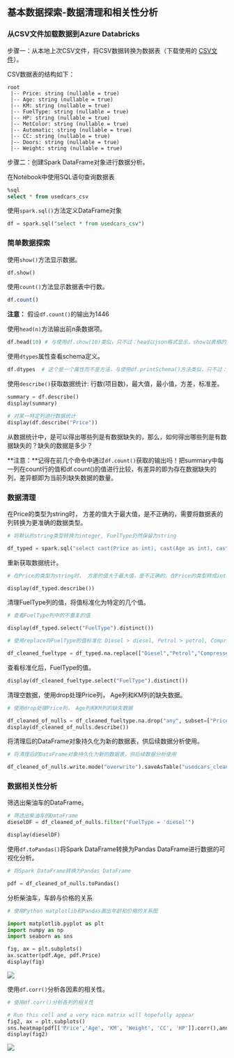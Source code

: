 ## 基本数据探索-数据清理和相关性分析

### 从CSV文件加载数据到Azure Databricks

步骤一：从本地上次CSV文件，将CSV数据转换为数据表（下载使用的 [CSV文件](/static/UsedCars.csv)）。

CSV数据表的结构如下：

```
root
 |-- Price: string (nullable = true)
 |-- Age: string (nullable = true)
 |-- KM: string (nullable = true)
 |-- FuelType: string (nullable = true)
 |-- HP: string (nullable = true)
 |-- MetColor: string (nullable = true)
 |-- Automatic: string (nullable = true)
 |-- CC: string (nullable = true)
 |-- Doors: string (nullable = true)
 |-- Weight: string (nullable = true)
```

步骤二：创建Spark DataFrame对象进行数据分析。

在Notebook中使用SQL语句查询数据表

```sql
%sql
select * from usedcars_csv
```

使用`spark.sql()`方法定义DataFrame对象

```sql
df = spark.sql("select * from usedcars_csv")
```

### 简单数据探索

使用`show()`方法显示数据。

```sql
df.show()
```

使用`count()`方法显示数据表中行数。

```sql
df.count()
```

**注意：** 假设`df.count()`的输出为1446

使用`head(n)`方法输出前n条数据项。

```python
df.head(10) # 与使用df.show(10)类似，只不过：head以json格式显示，show以表格的形式显示
```

使用`dtypes`属性查看schema定义。

```python
df.dtypes  # 这个是一个属性而不是方法，与使用df.printSchema()方法类似，只不过：dtypes以json格式显示，.printSchema()以树状结构显示
```

使用`describe()`获取数据统计: 行数(项目数)，最大值，最小值，方差，标准差。

```python
summary = df.describe()
display(summary)

# 对某一特定列进行数据统计
display(df.describe("Price"))
```

从数据统计中，是可以得出哪些列是有数据缺失的，那么，如何得出哪些列是有数据缺失的？缺失的数据是多少？

**注意：**记得在前几个命令中通过`df.count()`获取的输出吗！把summary中每一列在count行的值和df.count()的值进行比较，有差异的即为存在数据缺失的列，差异额即为当前列缺失数据的数量。

### 数据清理

在Price的类型为string时， 方差的值大于最大值，是不正确的，需要将数据表的列转换为更准确的数据类型。

```python
# 将默认的string类型转换为integer, FuelType仍然保留为string

df_typed = spark.sql("select cast(Price as int), cast(Age as int), cast(KM as int), FuelType, cast(HP as int), cast(Automatic as int), cast(CC as int), cast(Doors as int), cast(Weight as int) from usedcars_csv")
```

重新获取数据统计。

```python
# 在Price的类型为string时， 方差的值大于最大值，是不正确的。在Price的类型转成int以后，方差和最大值的数据变得正确了

display(df_typed.describe())
```

清理FuelType列的值，将值标准化为特定的几个值。

```python
# 查看FuelType列中的不重复的值

display(df_typed.select("FuelType").distinct())

# 使用replace将FuelType的值标准化 Diesel > diesel, Petrol > petrol, CompressedNaturalGas / methane / CNG > cng

df_cleaned_fueltype = df_typed.na.replace(["Diesel","Petrol","CompressedNaturalGas","methane","CNG"],["diesel","petrol","cng","cng","cng"],"FuelType")
```

查看标准化后，FuelType的值。

```python
display(df_cleaned_fueltype.select("FuelType").distinct())
```

清理空数据，使用drop处理Price列， Age列和KM列的缺失数据。

```python
# 使用drop处理Price列， Age列和KM列的缺失数据

df_cleaned_of_nulls = df_cleaned_fueltype.na.drop("any", subset=["Price", "Age", "KM"])
display(df_cleaned_of_nulls.describe())
```

将清理后的DataFrame对象持久化为新的数据表，供后续数据分析使用。

```python
# 将清理后的DataFrame对象持久化为新的数据表，供后续数据分析使用

df_cleaned_of_nulls.write.mode("overwrite").saveAsTable("usedcars_clean")
```

### 数据相关性分析

筛选出柴油车的DataFrame。

```python
# 筛选出柴油车的DataFrame
dieselDF = df_cleaned_of_nulls.filter("FuelType = 'diesel'")

display(dieselDF)
```

使用`df.toPandas()`将Spark DataFrame转换为Pandas DataFrame进行数据的可视化分析。

```python
# 将Spark DataFrame转换为Pandas DataFrame

pdf = df_cleaned_of_nulls.toPandas()
```

分析柴油车，车龄与价格的关系

```python
# 使用Python matplotlib和Pandas画出年龄和价格的关系图

import matplotlib.pyplot as plt
import numpy as np
import seaborn as sns

fig, ax = plt.subplots()
ax.scatter(pdf.Age, pdf.Price)
display(fig)
```

![](/static/plots_diesel_price_age.png)

使用`df.corr()`分析各因素的相关性。

```python
# 使用df.corr()分析各列的相关性

# Run this cell and a very nice matrix will hopefully appear
fig2, ax = plt.subplots()
sns.heatmap(pdf[['Price','Age', 'KM', 'Weight', 'CC', 'HP']].corr(),annot=True, center=0, cmap='BrBG', annot_kws={"size": 14})
display(fig2)
```

![](/static/_plots_diesel_all.png)
